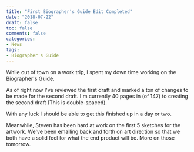 ```yaml
---
title: "First Biographer's Guide Edit Completed"
date: "2018-07-22"
draft: false
toc: false
comments: false
categories:
- News
tags:
- Biographer's Guide
---
```


While out of town on a work trip, I spent my down time working on the Biographer's Guide.

As of right now I've reviewed the first draft and marked a ton of changes to be made for the second draft. I'm currently 40 pages in (of 147) to creating the second draft (This is double-spaced).

With any luck I should be able to get this finished up in a day or two.

Meanwhile, Steven has been hard at work on the first 5 sketches for the artwork. We've been emailing back and forth on art direction so that we both have a solid feel for what the end product will be. More on those tomorrow.

<!--more-->
